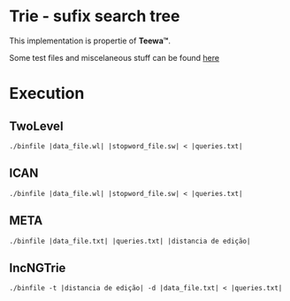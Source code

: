 # **Trie** - sufix search tree

This implementation is propertie of **Teewa™**.

Some test files and miscelaneous stuff can be found [here](https://drive.google.com/drive/folders/0BymDVK0qSWJcdkt6cy0zUzZJaHc?usp=sharing)


# Execution

## TwoLevel
```
./binfile |data_file.wl| |stopword_file.sw| < |queries.txt|
```

## ICAN
```
./binfile |data_file.wl| |stopword_file.sw| < |queries.txt|
```

## META
```
./binfile |data_file.txt| |queries.txt| |distancia de edição|
```

## IncNGTrie
```
./binfile -t |distancia de edição| -d |data_file.txt| < |queries.txt|
```
